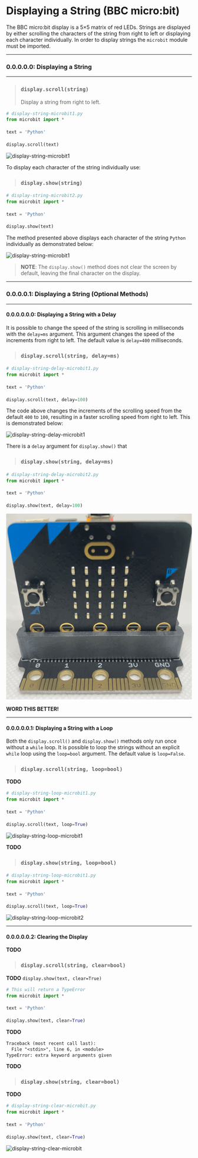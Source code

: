 # Displaying a String (BBC micro:bit)

The BBC micro:bit display is a 5×5 matrix of red LEDs. Strings are displayed by either scrolling the characters of the string from right to left or displaying each character individually. In order to display strings the `microbit` module must be imported.

---

###  <a name="disp-str-microbit0"></a>0.0.0.0.0: Displaying a String

---

> ### `display.scroll(string)`
>
> Display a string from right to left.

```python
# display-string-microbit1.py
from microbit import *

text = 'Python'

display.scroll(text)
```

![display-string-microbit1](images/display-string-microbit1.gif)

To display each character of the string individually use:

> ### `display.show(string)`

```python
# display-string-microbit2.py
from microbit import *

text = 'Python'

display.show(text)
```

The method presented above displays each character of the string `Python` individually as demonstrated below:

![display-string-microbit1](images/display-string-microbit2.gif)

> **NOTE**: The `display.show()` method does not clear the screen by default, leaving the final character on the display.

---

### <a name="disp-str-add-microbit0"></a>0.0.0.0.1: Displaying a String (Optional Methods)

---

#### <a name="disp-str-add-microbit1"></a>0.0.0.0.0.0: Displaying a String with a Delay 

It is possible to change the speed of the string is scrolling in milliseconds with the `delay=ms` argument. This argument changes the speed of the increments from right to left. The default value is `delay=400` milliseconds.

> ### `display.scroll(string, delay=ms)`

```python
# display-string-delay-microbit1.py
from microbit import *

text = 'Python'

display.scroll(text, delay=100)
```

The code above changes the increments of the scrolling speed from the default `400` to `100`, resulting in a faster scrolling speed from right to left. This is demonstrated below:

![display-string-delay-microbit1](images/display-string-delay-microbit1.gif)

There is a `delay` argument for `display.show()` that

> ### `display.show(string, delay=ms)`

```python
# display-string-delay-microbit2.py
from microbit import *

text = 'Python'

display.show(text, delay=100)
```

![display-string-delay-microbit2](images/display-string-delay-microbit2.gif)

**WORD THIS BETTER!**

---

#### <a name="disp-str-add-microbit2"></a>0.0.0.0.0.1: Displaying a String with a Loop

Both the `display.scroll()` and `display.show()` methods only run once without a `while` loop. It is possible to loop the strings without an explicit `while` loop using the `loop=bool` argument. The default value is `loop=False`.

> ### `display.scroll(string, loop=bool)`

**TODO**

```python
# display-string-loop-microbit1.py
from microbit import *

text = 'Python'

display.scroll(text, loop=True)
```

![display-string-loop-microbit1](images/display-string-loop-microbit1.gif)

**TODO**

> ### `display.show(string, loop=bool)`

```python
# display-string-loop-microbit1.py
from microbit import *

text = 'Python'

display.scroll(text, loop=True)
```

![display-string-loop-microbit2](images/display-string-loop-microbit2.gif)

---

#### <a name="disp-str-add-microbit3"></a>0.0.0.0.0.2: Clearing the Display

**TODO**

> ### `display.scroll(string, clear=bool)`

**TODO** `display.show(text, clear=True)`

```python
# This will return a TypeError
from microbit import *

text = 'Python'

display.show(text, clear=True)
```

**TODO**

```
Traceback (most recent call last):
  File "<stdin>", line 6, in <module>
TypeError: extra keyword arguments given
```

**TODO**

> ### `display.show(string, clear=bool)`

**TODO**

```python
# display-string-clear-microbit.py
from microbit import *

text = 'Python'

display.show(text, clear=True)
```

![display-string-clear-microbit](C:/Users/sjema/OneDrive/Documents/GitHub/microbitish-examples/examples/00-built-in/0.00-display/images/display-string-clear-microbit.gif)

